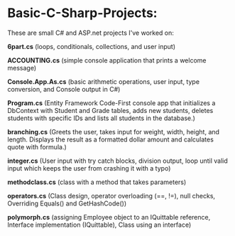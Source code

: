 # Basic-C-Sharp-Projects:
 These are small C# and ASP.net projects I've worked on:

**6part.cs** (loops, conditionals, collections, and user input)

**ACCOUNTING.cs** (simple console application that prints a welcome message)

**Console.App.As.cs** (basic arithmetic operations, user input, type conversion, and Console output in C#)

**Program.cs** (Entity Framework Code-First console app that initializes a DbContext with Student and Grade tables, adds new students, deletes students with specific IDs and lists all students in the database.)

**branching.cs** (Greets the user, takes input for weight, width, height, and length. Displays the result as a formatted dollar amount and calculates quote with formula.)

**integer.cs** (User input with try catch blocks, division output, loop until valid input which keeps the user from crashing it with a typo)

**methodclass.cs** (class with a method that takes parameters)

**operators.cs** (Class design, operator overloading (==, !=), null checks, Overriding Equals() and GetHashCode())

**polymorph.cs** (assigning Employee object to an IQuittable reference, Interface implementation (IQuittable), Class using an interface)
